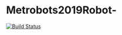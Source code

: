 # Metrobots2019Robot-
[![Build Status](https://dev.azure.com/Metrobots/Metrobots/_apis/build/status/frc3324.Metrobots2019Robot?branchName=master)](https://dev.azure.com/Metrobots/Metrobots/_build/latest?definitionId=4?branchName=master)
